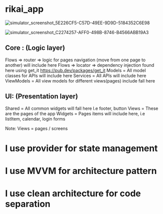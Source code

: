 # rikai_app

![simulator_screenshot_5E226CF5-C57D-49EE-9D9D-5184352C6E98](https://user-images.githubusercontent.com/36813561/198622390-5580fe0c-8bd0-4126-ad3b-432a09ffcf16.png)

![simulator_screenshot_C2274257-AFF0-498B-8746-B4566ABB19A3](https://user-images.githubusercontent.com/36813561/198622265-8e4b3792-6865-49a5-90ad-af6c40a5352d.png)

## Core :  (Logic layer)

Flows => router => logic for pages navigation (move from one page to another) will include here
Flows => locator => dependency injection found here using get_it https://pub.dev/packages/get_it
Models = All model classes for APIs will include here
Services = All APIs will include here
ViewModels = All view models for different views(pages) include fall here


## UI:  (Presentation layer)

Shared = All common widgets will fall here I.e  footer, button
Views = These are the pages of the app
Widgets = Pages items will include here, i.e listItem, calendar, login forms

Note: Views = pages / screens


# I use provider for state management 
# I use MVVM for architecture pattern
# I use clean architecture for code separation

